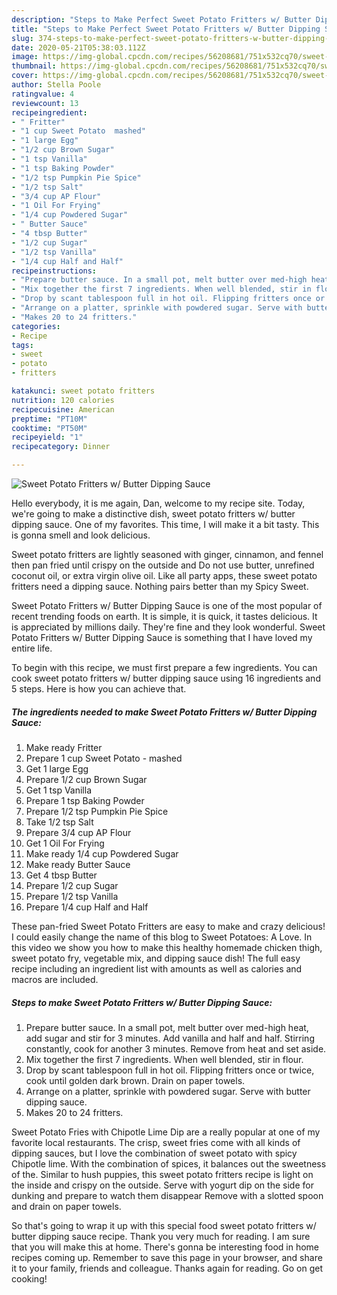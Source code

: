```yaml
---
description: "Steps to Make Perfect Sweet Potato Fritters w/ Butter Dipping Sauce"
title: "Steps to Make Perfect Sweet Potato Fritters w/ Butter Dipping Sauce"
slug: 374-steps-to-make-perfect-sweet-potato-fritters-w-butter-dipping-sauce
date: 2020-05-21T05:38:03.112Z
image: https://img-global.cpcdn.com/recipes/56208681/751x532cq70/sweet-potato-fritters-w-butter-dipping-sauce-recipe-main-photo.jpg
thumbnail: https://img-global.cpcdn.com/recipes/56208681/751x532cq70/sweet-potato-fritters-w-butter-dipping-sauce-recipe-main-photo.jpg
cover: https://img-global.cpcdn.com/recipes/56208681/751x532cq70/sweet-potato-fritters-w-butter-dipping-sauce-recipe-main-photo.jpg
author: Stella Poole
ratingvalue: 4
reviewcount: 13
recipeingredient:
- " Fritter"
- "1 cup Sweet Potato  mashed"
- "1 large Egg"
- "1/2 cup Brown Sugar"
- "1 tsp Vanilla"
- "1 tsp Baking Powder"
- "1/2 tsp Pumpkin Pie Spice"
- "1/2 tsp Salt"
- "3/4 cup AP Flour"
- "1 Oil For Frying"
- "1/4 cup Powdered Sugar"
- " Butter Sauce"
- "4 tbsp Butter"
- "1/2 cup Sugar"
- "1/2 tsp Vanilla"
- "1/4 cup Half and Half"
recipeinstructions:
- "Prepare butter sauce. In a small pot, melt butter over med-high heat, add sugar and stir for 3 minutes. Add vanilla and half and half. Stirring constantly, cook for another 3 minutes. Remove from heat and set aside."
- "Mix together the first 7 ingredients. When well blended, stir in flour."
- "Drop by scant tablespoon full in hot oil. Flipping fritters once or twice, cook until golden dark brown. Drain on paper towels."
- "Arrange on a platter, sprinkle with powdered sugar. Serve with butter dipping sauce."
- "Makes 20 to 24 fritters."
categories:
- Recipe
tags:
- sweet
- potato
- fritters

katakunci: sweet potato fritters 
nutrition: 120 calories
recipecuisine: American
preptime: "PT10M"
cooktime: "PT50M"
recipeyield: "1"
recipecategory: Dinner

---
```



![Sweet Potato Fritters w/ Butter Dipping Sauce](https://img-global.cpcdn.com/recipes/56208681/751x532cq70/sweet-potato-fritters-w-butter-dipping-sauce-recipe-main-photo.jpg)

Hello everybody, it is me again, Dan, welcome to my recipe site. Today, we're going to make a distinctive dish, sweet potato fritters w/ butter dipping sauce. One of my favorites. This time, I will make it a bit tasty. This is gonna smell and look delicious.

Sweet potato fritters are lightly seasoned with ginger, cinnamon, and fennel then pan fried until crispy on the outside and Do not use butter, unrefined coconut oil, or extra virgin olive oil. Like all party apps, these sweet potato fritters need a dipping sauce. Nothing pairs better than my Spicy Sweet.

Sweet Potato Fritters w/ Butter Dipping Sauce is one of the most popular of recent trending foods on earth. It is simple, it is quick, it tastes delicious. It is appreciated by millions daily. They're fine and they look wonderful. Sweet Potato Fritters w/ Butter Dipping Sauce is something that I have loved my entire life.


To begin with this recipe, we must first prepare a few ingredients. You can cook sweet potato fritters w/ butter dipping sauce using 16 ingredients and 5 steps. Here is how you can achieve that.

<!--inarticleads1-->

##### The ingredients needed to make Sweet Potato Fritters w/ Butter Dipping Sauce:

1. Make ready  Fritter
1. Prepare 1 cup Sweet Potato - mashed
1. Get 1 large Egg
1. Prepare 1/2 cup Brown Sugar
1. Get 1 tsp Vanilla
1. Prepare 1 tsp Baking Powder
1. Prepare 1/2 tsp Pumpkin Pie Spice
1. Take 1/2 tsp Salt
1. Prepare 3/4 cup AP Flour
1. Get 1 Oil For Frying
1. Make ready 1/4 cup Powdered Sugar
1. Make ready  Butter Sauce
1. Get 4 tbsp Butter
1. Prepare 1/2 cup Sugar
1. Prepare 1/2 tsp Vanilla
1. Prepare 1/4 cup Half and Half


These pan-fried Sweet Potato Fritters are easy to make and crazy delicious! I could easily change the name of this blog to Sweet Potatoes: A Love. In this video we show you how to make this healthy homemade chicken thigh, sweet potato fry, vegetable mix, and dipping sauce dish! The full easy recipe including an ingredient list with amounts as well as calories and macros are included. 

<!--inarticleads2-->

##### Steps to make Sweet Potato Fritters w/ Butter Dipping Sauce:

1. Prepare butter sauce. In a small pot, melt butter over med-high heat, add sugar and stir for 3 minutes. Add vanilla and half and half. Stirring constantly, cook for another 3 minutes. Remove from heat and set aside.
1. Mix together the first 7 ingredients. When well blended, stir in flour.
1. Drop by scant tablespoon full in hot oil. Flipping fritters once or twice, cook until golden dark brown. Drain on paper towels.
1. Arrange on a platter, sprinkle with powdered sugar. Serve with butter dipping sauce.
1. Makes 20 to 24 fritters.


Sweet Potato Fries with Chipotle Lime Dip are a really popular at one of my favorite local restaurants. The crisp, sweet fries come with all kinds of dipping sauces, but I love the combination of sweet potato with spicy Chipotle lime. With the combination of spices, it balances out the sweetness of the. Similar to hush puppies, this sweet potato fritters recipe is light on the inside and crispy on the outside. Serve with yogurt dip on the side for dunking and prepare to watch them disappear Remove with a slotted spoon and drain on paper towels. 

So that's going to wrap it up with this special food sweet potato fritters w/ butter dipping sauce recipe. Thank you very much for reading. I am sure that you will make this at home. There's gonna be interesting food in home recipes coming up. Remember to save this page in your browser, and share it to your family, friends and colleague. Thanks again for reading. Go on get cooking!
